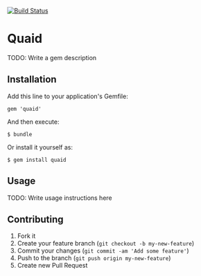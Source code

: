 [![Build Status](https://travis-ci.org/musicglue/quaid.png?branch=master)](https://travis-ci.org/musicglue/quaid)
# Quaid

TODO: Write a gem description

## Installation

Add this line to your application's Gemfile:

    gem 'quaid'

And then execute:

    $ bundle

Or install it yourself as:

    $ gem install quaid

## Usage

TODO: Write usage instructions here

## Contributing

1. Fork it
2. Create your feature branch (`git checkout -b my-new-feature`)
3. Commit your changes (`git commit -am 'Add some feature'`)
4. Push to the branch (`git push origin my-new-feature`)
5. Create new Pull Request
